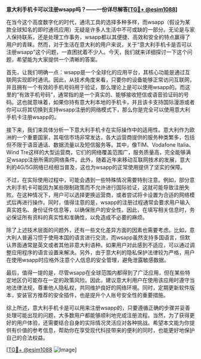 **意大利手机卡可以注册wsapp吗？——一份详尽解答[[TG💪+ @esim1088](https://t.me/s/esim1088)]**

在当今这个高度数字化的时代，通讯工具的选择多种多样，而wsapp（假设为某款全球知名的即时通讯应用）无疑是许多人生活中不可或缺的一部分。无论是与家人保持联系，还是处理工作事务，wsapp都以其便捷、高效和安全的特点赢得了用户的青睐。然而，对于生活在意大利的用户来说，关于“意大利手机卡是否可以注册wsapp”这个问题，一直困扰着不少人。今天，我们就来详细探讨一下这个问题，希望能为大家提供一个清晰的答案。

首先，让我们明确一点：wsapp是一个全球化的应用平台，其核心功能是通过互联网实现即时通讯。因此，从技术角度来看，只要你的设备能够正常访问互联网，并且拥有一个有效的手机号码用于验证，那么理论上是可以使用wsapp的。而这里的“有效手机号码”，通常指的是一个真实的、能够接收短信或语音验证码的号码。这也就意味着，如果你持有意大利本地的手机卡，并且该卡支持国际漫游或者你可以将其切换到支持wsapp注册的网络模式下，那么你是完全可以使用意大利手机卡注册wsapp的。

接下来，我们来具体分析一下意大利手机卡在实际操作中的适用性。意大利作为欧洲的一个重要国家，其电信市场非常发达，各大运营商提供的服务种类繁多，包括但不限于语音通话、数据流量以及短信服务等。其中，像TIM、Vodafone Italia、Wind Tre这样的大型运营商，它们的网络覆盖范围广，服务质量高，完全能够满足wsapp注册所需的网络条件。此外，随着近年来移动互联网技术的发展，意大利的4G/5G网络已经相当普及，这也为wsapp的正常使用提供了坚实的保障。

不过，在实际使用过程中，可能会遇到一些特殊情况需要特别注意。例如，部分意大利手机卡可能因为某些限制政策而不允许进行国际验证，这就可能导致注册失败。在这种情况下，用户可以选择更换运营商，或者尝试将卡设置为合适的网络模式后再进行操作。同时，值得注意的是，wsapp的注册过程通常会要求用户输入真实姓名、身份证件信息等，以确保账户的安全性。因此，在填写相关信息时，务必保证所有资料的真实性和准确性，以免造成不必要的麻烦。

除了上述技术层面的问题外，还有一些文化差异方面的因素也需要考虑。比如，意大利人普遍习惯于使用本国的语言进行交流，而wsapp虽然支持多国语言，但默认界面通常是英文或者其他非意大利语种。如果用户对此感到不适应，可以通过调整应用程序的语言设置来解决。另外，由于意大利的隐私保护法律较为严格，用户在使用wsapp时应格外注意个人信息的安全管理，避免泄露敏感数据。

最后，值得一提的是，尽管wsapp在全球范围内都得到了广泛应用，但在某些特定地区仍可能存在一定的政策风险。因此，建议意大利用户在使用该应用时遵守当地法律法规，尊重他人隐私权，共同维护良好的网络环境。同时，定期更新软件版本，安装官方推荐的安全插件，也是提升个人账号安全性的重要措施。

综上所述，意大利手机卡是可以用来注册wsapp的，只要遵循正确的步骤并妥善处理可能出现的问题，大多数用户都能够顺利地完成注册流程。当然，为了获得更好的用户体验，还需要结合自身的实际情况灵活应对各种挑战。希望本文能为你提供有价值的参考信息，帮助你在享受现代科技带来的便利的同时，也能更好地保护自己的合法权益。

[[TG💪+ @esim1088](https://t.me/s/esim1088) ![Image](https://i.postimg.cc/4NQfJmqS/Snipaste-2025-05-13-00-14-12.png)]